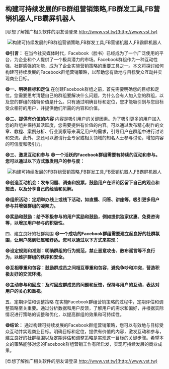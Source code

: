 ## **构建可持续发展的FB群组营销策略,FB群发工具,FB营销机器人,FB霸屏机器人**

[😍想了解推广相关软件的朋友请登录 http://www.vst.tw](http://www.vst.tw)

 <center><img src="https://vst.tw/MP4/tuiguang/png/1.png" alt="构建可持续发展的FB群组营销策略,FB群发工具,FB营销机器人,FB霸屏机器人"></center>

**😄引言：**
在当今社交媒体时代，Facebook（脸书）已经成为了一个广泛使用的平台，为企业和个人提供了一个极具潜力的市场。Facebook群组作为一种互动性强、社群感强的功能，成为了企业实施营销策略的重要工具之一。本文将探讨如何构建可持续发展的Facebook群组营销策略，以帮助您有效地与目标受众互动并实现商业目标。

**😄一、明确目标和定位**
在创建Facebook群组之前，首先需要明确您的目标和定位。您需要思考清楚自己的群组要解决什么问题，为什么会有人加入您的群组，以及您的群组的独特价值是什么。只有通过明确目标和定位，您才能吸引到与您目标受众相符的用户，并提供他们所需的内容和价值。

**😄二、提供有价值的内容**
内容是吸引用户的关键因素。为了吸引更多的用户加入您的群组并保持其活跃度，您需要提供有价值的内容。可以通过发布精心制作的文章、教程、案例分析、行业洞察等来满足用户的需求，引导用户在群组中进行讨论和交流。此外，您还可以邀请行业专家或相关领域的知名人士参与讨论，增加内容的可信度和吸引力。

**😄三、激发互动和参与**
**😄一个活跃的Facebook群组需要有持续的互动和参与。您可以通过以下方式激发用户的参与度：**

 <center><img src="https://vst.tw/MP4/tuiguang/png/7.png" alt="构建可持续发展的FB群组营销策略,FB群发工具,FB营销机器人,FB霸屏机器人"></center>

**😄创造互动机会：发布问题、调查和投票，鼓励用户在评论区留下自己的观点和想法，以及分享自己的经验和见解。**

**😄组织活动：定期举办线上或线下活动，如直播、问答、讲座等，吸引更多用户参与并增强群组的凝聚力。**

**😄奖励和鼓励：给予积极参与的用户奖励和鼓励，例如提供独家优惠、免费咨询等，以增加用户参与的积极性。**

四、建立良好的社群氛围
**😄一个成功的Facebook群组需要建立起良好的社群氛围，让用户感到归属和舒适。您可以通过以下方式来实现：**

**😄设定规则和准则：明确群组的行为规范，禁止恶意攻击、散布谣言等不良行为，以维护群组的秩序和安全。**

**😄互相尊重和包容：鼓励群成员之间相互尊重和包容，避免争吵和冲突，营造积极友好的交流环境。**

**😄主动参与和回应：及时回应群成员的问题和反馈，保持与用户的互动，表达对用户的关心和重视。**

五、定期评估和调整策略
在实施Facebook群组营销策略的过程中，定期评估和调整策略至关重要。通过分析数据和用户反馈，了解用户的需求和偏好，并根据实际情况进行策略的调整和优化，以提高群组的效果和可持续性。

**😄结论：**
通过构建可持续发展的Facebook群组营销策略，您可以有效地与目标受众互动并实现商业目标。明确目标和定位，提供有价值的内容，激发互动和参与，建立良好的社群氛围以及定期评估和调整策略是实现这一目标的关键步骤。希望本文的策略能够对您的Facebook群组营销工作有所启发，实现可持续发展的商业成果。

[😍想了解推广相关软件的朋友请登录 http://www.vst.tw](http://www.vst.tw)



